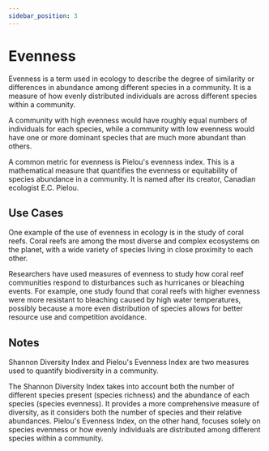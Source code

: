 ```yaml
---
sidebar_position: 3
---
```


# Evenness

Evenness is a term used in ecology to describe the degree of similarity or differences in abundance among different species in a community. It is a measure of how evenly distributed individuals are across different species within a community. 

A community with high evenness would have roughly equal numbers of individuals for each species, while a community with low evenness would have one or more dominant species that are much more abundant than others. 

A common metric for evenness is Pielou's evenness index. This is a mathematical measure that quantifies the evenness or equitability of species abundance in a community. It is named after its creator, Canadian ecologist E.C. Pielou.

## Use Cases

One example of the use of evenness in ecology is in the study of coral reefs. Coral reefs are among the most diverse and complex ecosystems on the planet, with a wide variety of species living in close proximity to each other.

Researchers have used measures of evenness to study how coral reef communities respond to disturbances such as hurricanes or bleaching events. For example, one study found that coral reefs with higher evenness were more resistant to bleaching caused by high water temperatures, possibly because a more even distribution of species allows for better resource use and competition avoidance.

## Notes

Shannon Diversity Index and Pielou's Evenness Index are two measures used to quantify biodiversity in a community. 

The Shannon Diversity Index takes into account both the number of different species present (species richness) and the abundance of each species (species evenness). It provides a more comprehensive measure of diversity, as it considers both the number of species and their relative abundances. Pielou's Evenness Index, on the other hand, focuses solely on species evenness or how evenly individuals are distributed among different species within a community. 




